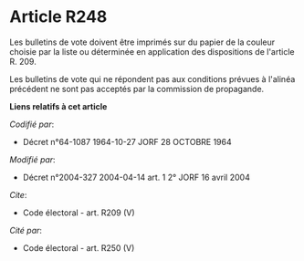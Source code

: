 # Article R248

Les bulletins de vote doivent être imprimés sur du papier de la couleur choisie par la liste ou déterminée en application des
dispositions de l'article R. 209. 

Les bulletins de vote qui ne répondent pas aux conditions prévues à l'alinéa précédent ne sont pas acceptés par la commission
de propagande.

**Liens relatifs à cet article**

_Codifié par_:

  - Décret n°64-1087 1964-10-27 JORF 28 OCTOBRE 1964

_Modifié par_:

  - Décret n°2004-327 2004-04-14 art. 1 2° JORF 16 avril 2004

_Cite_:

  - Code électoral - art. R209 (V)

_Cité par_:

  - Code électoral - art. R250 (V)
